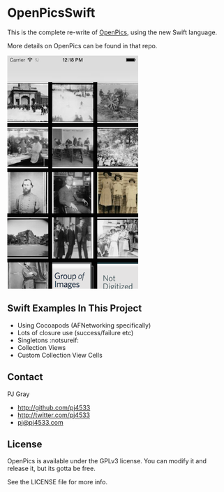 # OpenPicsSwift

This is the complete re-write of [OpenPics](https://github.com/pj4533/OpenPics), using the new Swift language.

More details on OpenPics can be found in that repo.

![Screenshot](screenshots/screenshot.png "Screenshot")

## Swift Examples In This Project

* Using Cocoapods (AFNetworking specifically)
* Lots of closure use (success/failure etc)
* Singletons :notsureif:
* Collection Views
* Custom Collection View Cells

## Contact

PJ Gray

- http://github.com/pj4533
- http://twitter.com/pj4533
- pj@pj4533.com

## License

OpenPics is available under the GPLv3 license.  You can modify it and release it, but its gotta be free.

See the LICENSE file for more info.
